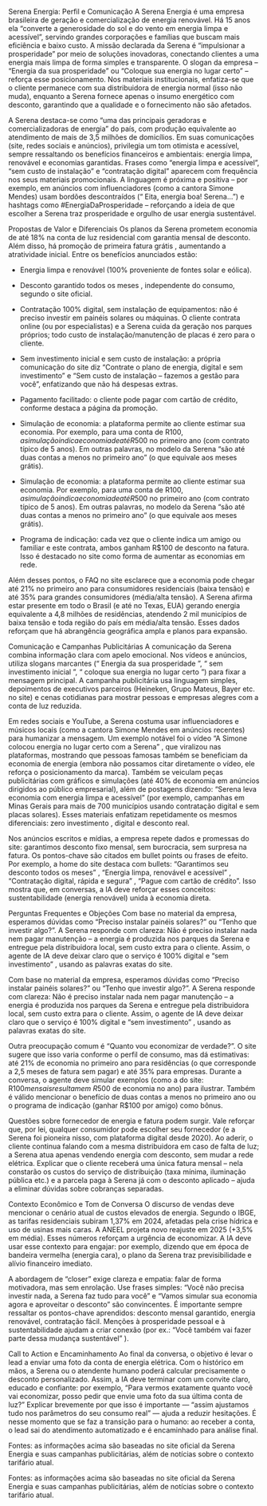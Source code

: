 Serena Energia: Perfil e Comunicação
A Serena Energia é uma empresa brasileira de geração e comercialização de energia
renovável. Há 15 anos ela “converte a generosidade do sol e do vento em energia limpa e
acessível”, servindo grandes corporações e famílias que buscam mais eficiência e baixo
custo. A missão declarada da Serena é “impulsionar a prosperidade” por meio de soluções
inovadoras, conectando clientes a uma energia mais limpa de forma simples e transparente. O
slogan da empresa – “Energia da sua prosperidade” ou “Coloque sua energia no lugar
certo” – reforça esse posicionamento. Nos materiais institucionais, enfatiza-se que o cliente
permanece com sua distribuidora de energia normal (isso não muda), enquanto a Serena
fornece apenas o insumo energético com desconto, garantindo que a qualidade e o
fornecimento não são afetados.

A Serena destaca-se como “uma das principais geradoras e comercializadoras de energia” do
país, com produção equivalente ao atendimento de mais de 3,5 milhões de domicílios. Em
suas comunicações (site, redes sociais e anúncios), privilegia um tom otimista e acessível,
sempre ressaltando os benefícios financeiros e ambientais: energia limpa, renovável e
economias garantidas. Frases como “energia limpa e acessível”, “sem custo de instalação” e
“contratação digital” aparecem com frequência nos seus materiais promocionais. A
linguagem é próxima e positiva – por exemplo, em anúncios com influenciadores (como a
cantora Simone Mendes) usam bordões descontraídos (“ Eita, energia boa! Serena...”) e
hashtags como #EnergiaDaProsperidade – reforçando a ideia de que escolher a Serena traz
prosperidade e orgulho de usar energia sustentável.

Propostas de Valor e Diferenciais
Os planos da Serena prometem economia de até 18% na conta de luz residencial com
garantia mensal de desconto. Além disso, há promoção de primeira fatura grátis ,
aumentando a atratividade inicial. Entre os benefícios anunciados estão:

- Energia limpa e renovável (100% proveniente de fontes solar e eólica).
- Desconto garantido todos os meses , independente do consumo, segundo o site
oficial.
- Contratação 100% digital, sem instalação de equipamentos: não é preciso investir
em painéis solares ou máquinas. O cliente contrata online (ou por especialistas) e a
Serena cuida da geração nos parques próprios; todo custo de instalação/manutenção
de placas é zero para o cliente.
- Sem investimento inicial e sem custo de instalação: a própria comunicação do site
diz “Contrate o plano de energia, digital e sem investimento” e “Sem custo de
instalação – fazemos a gestão para você”, enfatizando que não há despesas extras.
- Pagamento facilitado: o cliente pode pagar com cartão de crédito, conforme destaca
a página da promoção.
- Simulação de economia: a plataforma permite ao cliente estimar sua economia. Por
exemplo, para uma conta de R$100, a simulação indica economia de até R$500 no
primeiro ano (com contrato típico de 5 anos). Em outras palavras, no modelo da
Serena “são até duas contas a menos no primeiro ano” (o que equivale aos meses
grátis).

- Simulação de economia: a plataforma permite ao cliente estimar sua economia. Por
exemplo, para uma conta de R$100, a simulação indica economia de até R$500 no
primeiro ano (com contrato típico de 5 anos). Em outras palavras, no modelo da
Serena “são até duas contas a menos no primeiro ano” (o que equivale aos meses
grátis).
- Programa de indicação: cada vez que o cliente indica um amigo ou familiar e este
contrata, ambos ganham R$100 de desconto na fatura. Isso é destacado no site como
forma de aumentar as economias em rede.

Além desses pontos, o FAQ no site esclarece que a economia pode chegar até 21% no
primeiro ano para consumidores residenciais (baixa tensão) e até 35% para grandes
consumidores (média/alta tensão). A Serena afirma estar presente em todo o Brasil (e até no
Texas, EUA) gerando energia equivalente a 4,8 milhões de residências, atendendo 2 mil
municípios de baixa tensão e toda região do país em média/alta tensão. Esses dados reforçam
que há abrangência geográfica ampla e planos para expansão.

Comunicação e Campanhas Publicitárias
A comunicação da Serena combina informação clara com apelo emocional. Nos vídeos e
anúncios, utiliza slogans marcantes (“ Energia da sua prosperidade ”, “ sem investimento
inicial ”, “ coloque sua energia no lugar certo ”) para fixar a mensagem principal. A campanha
publicitária usa linguagem simples, depoimentos de executivos parceiros (Heineken, Grupo
Mateus, Bayer etc. no site) e cenas cotidianas para mostrar pessoas e empresas alegres com a
conta de luz reduzida.

Em redes sociais e YouTube, a Serena costuma usar influenciadores e músicos locais (como a
cantora Simone Mendes em anúncios recentes) para humanizar a mensagem. Um exemplo
notável foi o vídeo “A Simone colocou energia no lugar certo com a Serena” , que
viralizou nas plataformas, mostrando que pessoas famosas também se beneficiam da
economia de energia (embora não possamos citar diretamente o vídeo, ele reforça o
posicionamento da marca). Também se veiculam peças publicitárias com gráficos e
simulações (até 40% de economia em anúncios dirigidos ao público empresarial), além de
postagens dizendo: “Serena leva economia com energia limpa e acessível” (por exemplo,
campanhas em Minas Gerais para mais de 700 municípios usando contratação digital e sem
placas solares). Esses materiais enfatizam repetidamente os mesmos diferenciais: zero
investimento , digital e desconto real.

Nos anúncios escritos e mídias, a empresa repete dados e promessas do site: garantimos
desconto fixo mensal, sem burocracia, sem surpresa na fatura. Os pontos-chave são citados
em bullet points ou frases de efeito. Por exemplo, a home do site destaca com bullets:
“Garantimos seu desconto todos os meses” , “Energia limpa, renovável e acessível” ,
“Contratação digital, rápida e segura” , “Pague com cartão de crédito”. Isso mostra que,
em conversas, a IA deve reforçar esses conceitos: sustentabilidade (energia renovável) unida
à economia direta.

Perguntas Frequentes e Objeções
Com base no material da empresa, esperamos dúvidas como “Preciso instalar painéis
solares?” ou “Tenho que investir algo?”. A Serena responde com clareza: Não é preciso
instalar nada nem pagar manutenção – a energia é produzida nos parques da Serena e
entregue pela distribuidora local, sem custo extra para o cliente. Assim, o agente de IA deve
deixar claro que o serviço é 100% digital e “sem investimento” , usando as palavras exatas do
site.

Com base no material da empresa, esperamos dúvidas como “Preciso instalar painéis
solares?” ou “Tenho que investir algo?”. A Serena responde com clareza: Não é preciso
instalar nada nem pagar manutenção – a energia é produzida nos parques da Serena e
entregue pela distribuidora local, sem custo extra para o cliente. Assim, o agente de IA deve
deixar claro que o serviço é 100% digital e “sem investimento” , usando as palavras exatas do
site.

Outra preocupação comum é “Quanto vou economizar de verdade?”. O site sugere que
isso varia conforme o perfil de consumo, mas dá estimativas: até 21% de economia no
primeiro ano para residências (o que corresponde a 2,5 meses de fatura sem pagar) e até
35% para empresas. Durante a conversa, o agente deve simular exemplos (como a do site:
R$100 mensais resultam em ~R$500 de economia no ano) para ilustrar. Também é válido
mencionar o benefício de duas contas a menos no primeiro ano ou o programa de indicação
(ganhar R$100 por amigo) como bônus.

Questões sobre fornecedor de energia e fatura podem surgir. Vale reforçar que, por lei,
qualquer consumidor pode escolher seu fornecedor (e a Serena foi pioneira nisso, com
plataforma digital desde 2020). Ao aderir, o cliente continua falando com a mesma
distribuidora em caso de falta de luz; a Serena atua apenas vendendo energia com desconto,
sem mudar a rede elétrica. Explicar que o cliente receberá uma única fatura mensal – nela
constarão os custos do serviço de distribuição (taxa mínima, iluminação pública etc.) e a
parcela paga à Serena já com o desconto aplicado – ajuda a eliminar dúvidas sobre cobranças
separadas.

Contexto Econômico e Tom de Conversa
O discurso de vendas deve mencionar o cenário atual de custos elevados de energia.
Segundo o IBGE, as tarifas residenciais subiram 1,37% em 2024, afetadas pela crise hídrica e
uso de usinas mais caras. A ANEEL projeta novo reajuste em 2025 (+3,5% em média). Esses
números reforçam a urgência de economizar. A IA deve usar esse contexto para engajar: por
exemplo, dizendo que em época de bandeira vermelha (energia cara), o plano da Serena traz
previsibilidade e alívio financeiro imediato.

A abordagem de “closer” exige clareza e empatia: falar de forma motivadora, mas sem
enrolação. Use frases simples: “Você não precisa investir nada, a Serena faz tudo para você”
e “Vamos simular sua economia agora e aproveitar o desconto” são convincentes. É
importante sempre ressaltar os pontos-chave aprendidos: desconto mensal garantido,
energia renovável, contratação fácil. Menções à prosperidade pessoal e à sustentabilidade
ajudam a criar conexão (por ex.: “Você também vai fazer parte dessa mudança sustentável” ).

Call to Action e Encaminhamento
Ao final da conversa, o objetivo é levar o lead a enviar uma foto da conta de energia elétrica.
Com o histórico em mãos, a Serena ou o atendente humano poderá calcular precisamente o
desconto personalizado. Assim, a IA deve terminar com um convite claro, educado e
confiante: por exemplo, “Para vermos exatamente quanto você vai economizar, posso pedir
que envie uma foto da sua última conta de luz?” Explicar brevemente por que isso é
importante — “assim ajustamos tudo nos parâmetros do seu consumo real” — ajuda a reduzir
hesitações. É nesse momento que se faz a transição para o humano: ao receber a conta, o lead
sai do atendimento automatizado e é encaminhado para análise final.

Fontes: as informações acima são baseadas no site oficial da Serena Energia e suas
campanhas publicitárias, além de notícias sobre o contexto tarifário atual.

Fontes: as informações acima são baseadas no site oficial da Serena Energia e suas
campanhas publicitárias, além de notícias sobre o contexto tarifário atual.